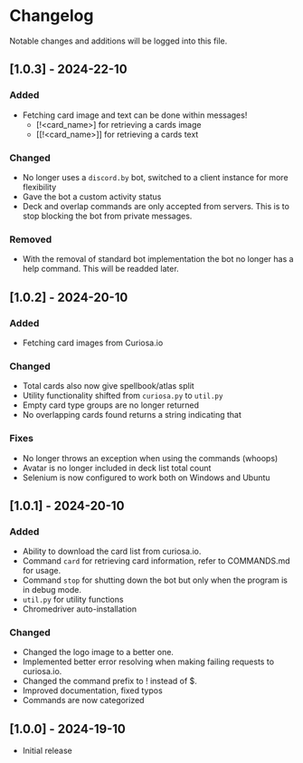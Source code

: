 # Changelog

Notable changes and additions will be logged into this file.

## [1.0.3] - 2024-22-10

### Added

 - Fetching card image and text can be done within messages!
   - [!<card_name>] for retrieving a cards image
   - [[!<card_name>]] for retrieving a cards text

### Changed

 - No longer uses a `discord.by` bot, switched to a client instance for more flexibility
 - Gave the bot a custom activity status
 - Deck and overlap commands are only accepted from servers. This is to stop blocking the bot from private messages.

 ### Removed

  - With the removal of standard bot implementation the bot no longer has a help command. This will be readded later.

## [1.0.2] - 2024-20-10

### Added

 - Fetching card images from Curiosa.io

### Changed

 - Total cards also now give spellbook/atlas split
 - Utility functionality shifted from `curiosa.py` to `util.py`
 - Empty card type groups are no longer returned
 - No overlapping cards found returns a string indicating that

### Fixes
 
 - No longer throws an exception when using the commands (whoops)
 - Avatar is no longer included in deck list total count
 - Selenium is now configured to work both on Windows and Ubuntu

## [1.0.1] - 2024-20-10

### Added

 - Ability to download the card list from curiosa.io.
 - Command `card` for retrieving card information, refer to COMMANDS.md for usage.
 - Command `stop` for shutting down the bot but only when the program is in debug mode.
 - `util.py` for utility functions
 - Chromedriver auto-installation

### Changed

 - Changed the logo image to a better one.
 - Implemented better error resolving when making failing requests to curiosa.io.
 - Changed the command prefix to ! instead of $.
 - Improved documentation, fixed typos
 - Commands are now categorized

## [1.0.0] - 2024-19-10

 - Initial release

